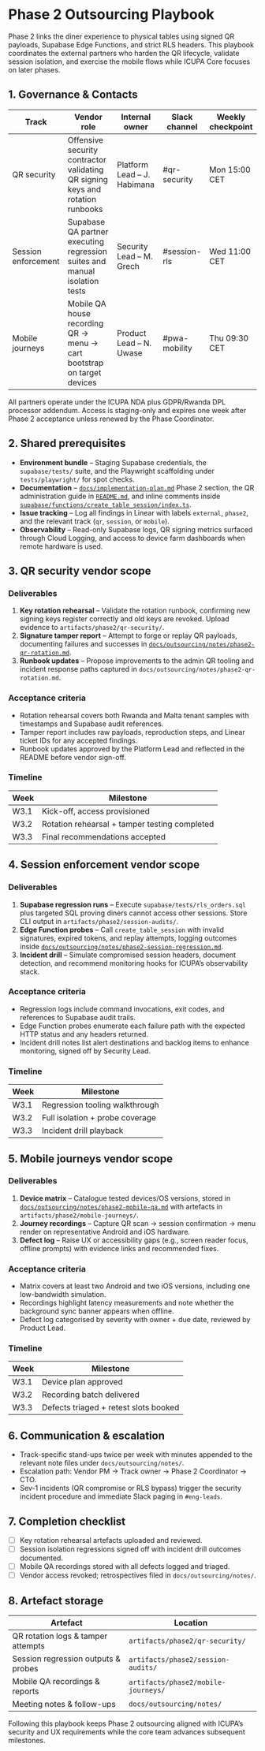 # Phase 2 Outsourcing Playbook

Phase 2 links the diner experience to physical tables using signed QR payloads, Supabase Edge Functions, and strict RLS headers. This playbook coordinates the external partners who harden the QR lifecycle, validate session isolation, and exercise the mobile flows while ICUPA Core focuses on later phases.

## 1. Governance & Contacts

| Track | Vendor role | Internal owner | Slack channel | Weekly checkpoint |
| --- | --- | --- | --- | --- |
| QR security | Offensive security contractor validating QR signing keys and rotation runbooks | Platform Lead – J. Habimana | #qr-security | Mon 15:00 CET |
| Session enforcement | Supabase QA partner executing regression suites and manual isolation tests | Security Lead – M. Grech | #session-rls | Wed 11:00 CET |
| Mobile journeys | Mobile QA house recording QR → menu → cart bootstrap on target devices | Product Lead – N. Uwase | #pwa-mobility | Thu 09:30 CET |

All partners operate under the ICUPA NDA plus GDPR/Rwanda DPL processor addendum. Access is staging-only and expires one week after Phase 2 acceptance unless renewed by the Phase Coordinator.

## 2. Shared prerequisites

- **Environment bundle** – Staging Supabase credentials, the `supabase/tests/` suite, and the Playwright scaffolding under `tests/playwright/` for spot checks.
- **Documentation** – [`docs/implementation-plan.md`](../implementation-plan.md) Phase 2 section, the QR administration guide in [`README.md`](../../README.md), and inline comments inside [`supabase/functions/create_table_session/index.ts`](../../supabase/functions/create_table_session/index.ts).
- **Issue tracking** – Log all findings in Linear with labels `external`, `phase2`, and the relevant track (`qr`, `session`, or `mobile`).
- **Observability** – Read-only Supabase logs, QR signing metrics surfaced through Cloud Logging, and access to device farm dashboards when remote hardware is used.

## 3. QR security vendor scope

### Deliverables

1. **Key rotation rehearsal** – Validate the rotation runbook, confirming new signing keys register correctly and old keys are revoked. Upload evidence to `artifacts/phase2/qr-security/`.
2. **Signature tamper report** – Attempt to forge or replay QR payloads, documenting failures and successes in [`docs/outsourcing/notes/phase2-qr-rotation.md`](notes/phase2-qr-rotation.md).
3. **Runbook updates** – Propose improvements to the admin QR tooling and incident response paths captured in `docs/outsourcing/notes/phase2-qr-rotation.md`.

### Acceptance criteria

- Rotation rehearsal covers both Rwanda and Malta tenant samples with timestamps and Supabase audit references.
- Tamper report includes raw payloads, reproduction steps, and Linear ticket IDs for any accepted findings.
- Runbook updates approved by the Platform Lead and reflected in the README before vendor sign-off.

### Timeline

| Week | Milestone |
| --- | --- |
| W3.1 | Kick-off, access provisioned |
| W3.2 | Rotation rehearsal + tamper testing completed |
| W3.3 | Final recommendations accepted |

## 4. Session enforcement vendor scope

### Deliverables

1. **Supabase regression runs** – Execute `supabase/tests/rls_orders.sql` plus targeted SQL proving diners cannot access other sessions. Store CLI output in `artifacts/phase2/session-audits/`.
2. **Edge Function probes** – Call `create_table_session` with invalid signatures, expired tokens, and replay attempts, logging outcomes inside [`docs/outsourcing/notes/phase2-session-regression.md`](notes/phase2-session-regression.md).
3. **Incident drill** – Simulate compromised session headers, document detection, and recommend monitoring hooks for ICUPA’s observability stack.

### Acceptance criteria

- Regression logs include command invocations, exit codes, and references to Supabase audit trails.
- Edge Function probes enumerate each failure path with the expected HTTP status and any headers returned.
- Incident drill notes list alert destinations and backlog items to enhance monitoring, signed off by Security Lead.

### Timeline

| Week | Milestone |
| --- | --- |
| W3.1 | Regression tooling walkthrough |
| W3.2 | Full isolation + probe coverage |
| W3.3 | Incident drill playback |

## 5. Mobile journeys vendor scope

### Deliverables

1. **Device matrix** – Catalogue tested devices/OS versions, stored in [`docs/outsourcing/notes/phase2-mobile-qa.md`](notes/phase2-mobile-qa.md) with artefacts in `artifacts/phase2/mobile-journeys/`.
2. **Journey recordings** – Capture QR scan → session confirmation → menu render on representative Android and iOS hardware.
3. **Defect log** – Raise UX or accessibility gaps (e.g., screen reader focus, offline prompts) with evidence links and recommended fixes.

### Acceptance criteria

- Matrix covers at least two Android and two iOS versions, including one low-bandwidth simulation.
- Recordings highlight latency measurements and note whether the background sync banner appears when offline.
- Defect log categorised by severity with owner + due date, reviewed by Product Lead.

### Timeline

| Week | Milestone |
| --- | --- |
| W3.1 | Device plan approved |
| W3.2 | Recording batch delivered |
| W3.3 | Defects triaged + retest slots booked |

## 6. Communication & escalation

- Track-specific stand-ups twice per week with minutes appended to the relevant note files under `docs/outsourcing/notes/`.
- Escalation path: Vendor PM → Track owner → Phase 2 Coordinator → CTO.
- Sev-1 incidents (QR compromise or RLS bypass) trigger the security incident procedure and immediate Slack paging in `#eng-leads`.

## 7. Completion checklist

- [ ] Key rotation rehearsal artefacts uploaded and reviewed.
- [ ] Session isolation regressions signed off with incident drill outcomes documented.
- [ ] Mobile QA recordings stored with all defects logged and triaged.
- [ ] Vendor access revoked; retrospectives filed in `docs/outsourcing/notes/`.

## 8. Artefact storage

| Artefact | Location |
| --- | --- |
| QR rotation logs & tamper attempts | `artifacts/phase2/qr-security/` |
| Session regression outputs & probes | `artifacts/phase2/session-audits/` |
| Mobile QA recordings & reports | `artifacts/phase2/mobile-journeys/` |
| Meeting notes & follow-ups | `docs/outsourcing/notes/` |

Following this playbook keeps Phase 2 outsourcing aligned with ICUPA’s security and UX requirements while the core team advances subsequent milestones.
